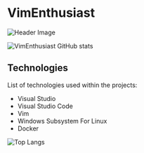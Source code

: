 # VimEnthusiast
![Header Image](https://raw.githubusercontent.com/wei/wei/master/assets/images/header.png)

![VimEnthusiast GitHub stats](https://github-readme-stats.vercel.app/api?username=vimenthusiast&show=reviews,discussions_started,discussions_answered,prs_merged,prs_merged_percentage&show_icons=true&theme=dark&rank_icon=github)
## Technologies
List of technologies used within the projects:
* Visual Studio
* Visual Studio Code
* Vim
* Windows Subsystem For Linux
* Docker
  
![Top Langs](https://github-readme-stats.vercel.app/api/top-langs/?username=vimenthusiast&theme=dark)
<!---
CD-ELECTRONICS/CD-ELECTRONICS is a ✨ special ✨ repository because its `README.md` (this file) appears on your GitHub profile.
You can click the Preview link to take a look at your changes.
--->
